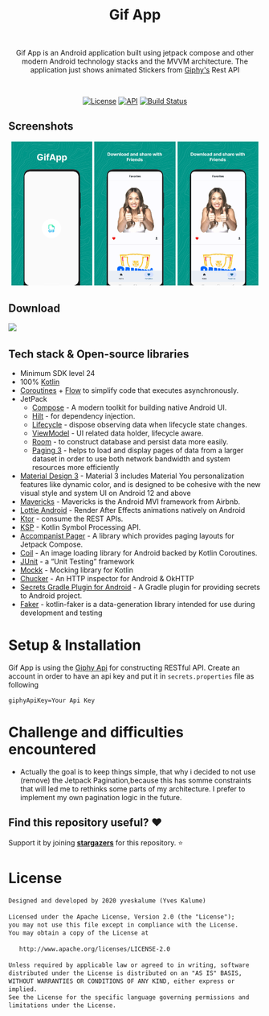 <h1 align="center">Gif App</h1><br>
<p align="center">  
Gif App is an Android application built using jetpack compose and other modern Android technology stacks and the MVVM architecture. 
  The application just shows animated Stickers from <a href="https://developers.giphy.com">Giphy's</a> Rest API
</p>
<br>

<p align="center">
  <a href="https://opensource.org/licenses/Apache-2.0"><img alt="License" src="https://img.shields.io/badge/License-Apache%202.0-blue.svg"/></a>
  <a href="https://android-arsenal.com/api?level=24"><img alt="API" src="https://img.shields.io/badge/API-24%2B-brightgreen.svg?style=flat"/></a>
  <a href="https://github.com/yveskalume/gif-app/actions"><img alt="Build Status" src="https://github.com/yveskalume/gif-app/workflows/Android%20CI/badge.svg"/></a> <br>
</p>

## Screenshots
<p align="center">
  <img src="/preview/preview1.png" width="32%"/>
  <img src="/preview/preview2.png" width="32%"/>
  <img src="/preview/preview2.png" width="32%"/>
</p>

## Download
<a href="https://play.google.com/store/apps/details?id=com.yvkalume.gifapp">
<img src="https://play.google.com/intl/en_us/badges/static/images/badges/en_badge_web_generic.png" height="70">
</a>

## Tech stack & Open-source libraries
- Minimum SDK level 24
- 100% [Kotlin](https://kotlinlang.org/) 
- [Coroutines](https://github.com/Kotlin/kotlinx.coroutines) + [Flow](https://kotlin.github.io/kotlinx.coroutines/kotlinx-coroutines-core/kotlinx.coroutines.flow/) to simplify code that executes asynchronously.
- JetPack
    - [Compose](https://developer.android.com/jetpack/compose) - A modern toolkit for building native Android UI.
    - [Hilt](https://developer.android.com/training/dependency-injection/hilt-android) - for dependency injection.
    - [Lifecycle](https://developer.android.com/jetpack/androidx/releases/lifecycle) - dispose observing data when lifecycle state changes.
    - [ViewModel](https://developer.android.com/topic/libraries/architecture/viewmodel) - UI related data holder, lifecycle aware.
    - [Room](https://developer.android.com/training/data-storage/room) - to construct database and persist data more easily.
    - [Paging 3](https://developer.android.com/topic/libraries/architecture/paging/v3-overview) - helps to load and display pages of data from a larger dataset in order to use both network bandwidth and system resources more efficiently
- [Material Design 3](https://developer.android.com/jetpack/compose/designsystems/material3) - Material 3 includes Material You personalization features like dynamic color, and is designed to be cohesive with the new visual style and system UI on Android 12 and above
- [Mavericks](https://airbnb.io/mavericks) - Mavericks is the Android MVI framework from Airbnb.
- [Lottie Android](https://github.com/airbnb/lottie-android) - Render After Effects animations natively on Android
- [Ktor](https://github.com/square/retrofit) - consume the REST APIs.
- [KSP](https://github.com/google/ksp) - Kotlin Symbol Processing API.
- [Accompanist Pager](https://google.github.io/accompanist/pager/) - A library which provides paging layouts for Jetpack Compose.
- [Coil](https://coil-kt.github.io/coil/compose/) - An image loading library for Android backed by Kotlin Coroutines.
- [JUnit](https://developer.android.com/training/testing/local-tests) - a “Unit Testing” framework
- [Mockk](https://mockk.io) - Mocking library for Kotlin
- [Chucker](https://github.com/ChuckerTeam/chucker) - An HTTP inspector for Android & OkHTTP
- [Secrets Gradle Plugin for Android](https://github.com/google/secrets-gradle-plugin) - A Gradle plugin for providing secrets to Android project.
- [Faker](https://serpro69.github.io/kotlin-faker/) - kotlin-faker is a data-generation library intended for use during development and testing

# Setup & Installation
Gif App is using the [Giphy Api](https://developers.giphy.com/docs/api/#quick-start-guide) for constructing RESTful API.
Create an account in order to have an api key and put it in `secrets.properties` file as following
```
giphyApiKey=Your Api Key
```

# Challenge and difficulties encountered
- Actually the goal is to keep things simple, that why i decided to not use (remove) the Jetpack Pagination,because this has somme constraints that will led me to rethinks some parts of my architecture.
I prefer to implement my own pagination logic in the future.

## Find this repository useful? :heart:
Support it by joining __[stargazers](https://github.com/yveskalume/gif-app/stargazers)__ for this repository. :star:

# License

```
Designed and developed by 2020 yveskalume (Yves Kalume)

Licensed under the Apache License, Version 2.0 (the "License");
you may not use this file except in compliance with the License.
You may obtain a copy of the License at

   http://www.apache.org/licenses/LICENSE-2.0

Unless required by applicable law or agreed to in writing, software
distributed under the License is distributed on an "AS IS" BASIS,
WITHOUT WARRANTIES OR CONDITIONS OF ANY KIND, either express or implied.
See the License for the specific language governing permissions and
limitations under the License.
```

